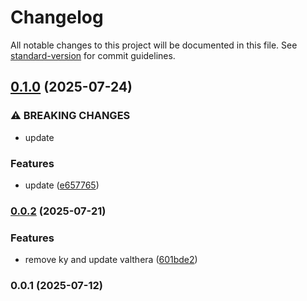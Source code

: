 # Changelog

All notable changes to this project will be documented in this file. See [standard-version](https://github.com/conventional-changelog/standard-version) for commit guidelines.

## [0.1.0](https://github.com/wxn0brP/ValtheraDB-client/compare/v0.0.2...v0.1.0) (2025-07-24)


### ⚠ BREAKING CHANGES

* update

### Features

* update ([e657765](https://github.com/wxn0brP/ValtheraDB-client/commit/e657765b12a7c305cf821194569a8f46810dfbba))

### [0.0.2](https://github.com/wxn0brP/ValtheraDB-client/compare/v0.0.1...v0.0.2) (2025-07-21)


### Features

* remove ky and update valthera ([601bde2](https://github.com/wxn0brP/ValtheraDB-client/commit/601bde226aeea2a77f80de9f91895c818a759923))

### 0.0.1 (2025-07-12)
